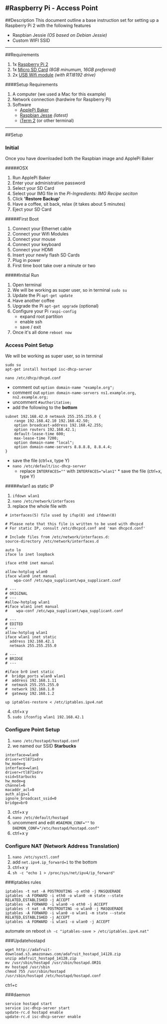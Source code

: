 #Raspberry Pi - Access Point
---

##Description
This document outline a base instruction set for setting up a Raspberry Pi 2 with the following features

* Raspbian Jessie *(OS based on Debian Jessie)*
* Custom WIFI SSID

---

##Requirements

1. 1x [Raspberry Pi 2](https://www.adafruit.com/products/2358)
2. 1x [Micro SD Card](https://www.adafruit.com/products/2693) *(8GB minumum, 16GB preferred)*
3. 2x [USB Wifi module](https://www.adafruit.com/products/814) *(with RTl8192 drive)*

####Setup Requirements

1. A computer (we used a Mac for this example)
2. Network connection (hardwire for Raspberry Pi)
3. Software
	* [ApplePi Baker](http://www.tweaking4all.com/?wpfb_dl=94)
	* [Raspbian Jesse](https://downloads.raspberrypi.org/raspbian_latest) *(latest)*
	* [iTerm 2](https://www.iterm2.com/) (or other terminal)

---
##Setup

### Initial
Once you have downloaded both the Raspbian image and ApplePi Baker

#####OSX
1. Run ApplePi Baker
2. Enter your administrative password
3. Select your SD Card
4. Select your IMG file in the *Pi-Ingredients: IMG Recipe seciton*
5. Click **'Restore Backup'**
6. Have a coffee, sit back, relax (it takes about 5 minutes)
7. Eject your SD Card

#####First Boot
1. Connect your Ethernet cable
2. Connect your Wifi Modules
3. Connect your mouse
4. Connect your keyboard
5. Connect your HDMI
6. Insert your newly flash SD Cards
7. Plug in power
8. First time boot take over a minute or two

#####Initial Run
1. Open terminal
2. We will be working as super user, so in terminal ```sudo su```
3. Update the Pi ```apt-get update```
4. Have another coffee
5. Upgrade the Pi ```apt-get upgrade``` (optional)
6. Configure your Pi ```raspi-config```
	* expand root partition
	* enable ssh 
	* save / exit
6. Once it's all done ```reboot now```

### Access Point Setup
We will be working as super user, so in terminal 
```
sudo su
apt-get install hostapd isc-dhcp-server
```

```
nano /etc/dhcp/dhcpd.conf
```

* comment out ```option domain-name "example.org";``` 
* comment out ```option domain-name-servers ns1.example.org, ns2.example.org;```
* uncomment ```#authoritative;```
* add the following to the **bottom** 

```
subnet 192.168.42.0 netmask 255.255.255.0 {
	range 192.168.42.10 192.168.42.50;
	option broadcast-address 192.168.42.255;
	option routers 192.168.42.1;
	default-lease-time 600;
	max-lease-time 7200;
	option domain-name "local";
	option domain-name-servers 8.8.8.8, 8.8.4.4;
}	
```	

* save the file (ctrl+x, type Y)
* ```nano /etc/default/isc-dhcp-server``` 
	* replace ```INTERFACES=""``` with ```INTERFACES="wlan1"```	* save the file (ctrl+x, type Y)
	
#####wlan1 as static IP
1. ```ifdown wlan1```
2. ```nano /etc/network/interfaces```
3. replace the whole file with

```
# interfaces(5) file used by ifup(8) and ifdown(8)

# Please note that this file is written to be used with dhcpcd
# For static IP, consult /etc/dhcpcd.conf and 'man dhcpcd.conf'

# Include files from /etc/network/interfaces.d:
source-directory /etc/network/interfaces.d

auto lo
iface lo inet loopback

iface eth0 inet manual

allow-hotplug wlan0
iface wlan0 inet manual
    wpa-conf /etc/wpa_supplicant/wpa_supplicant.conf

# ---
# ORIGINAL
# ---	
#allow-hotplug wlan1
#iface wlan1 inet manual
#    wpa-conf /etc/wpa_supplicant/wpa_supplicant.conf

# ---
# EDITED
# ---
allow-hotplug wlan1
iface wlan1 inet static
  address 192.168.42.1
  netmask 255.255.255.0

# ---
# BRIDGE
# ---

#iface br0 inet static
#  bridge_ports wlan0 wlan1
#  address 192.168.1.11
#  netmask 255.255.255.0
#  network 192.168.1.0
#  gateway 192.168.1.2

up iptables-restore < /etc/iptables.ipv4.nat  
```
4. ctrl+x y
5. ```sudo ifconfig wlan1 192.168.42.1```

### Configure Point Setup
1. ```nano /etc/hostapd/hostapd.conf```
2. we named our SSID **Starbucks**

```
interface=wlan0
driver=rtl871xdrv
hw_mode=g
interface=wlan1
driver=rtl871xdrv
ssid=Starbucks
hw_mode=g
channel=6
macaddr_acl=0
auth_algs=1
ignore_broadcast_ssid=0
bridge=br0
```
3. ctrl+x y
4. ```nano /etc/default/hostapd```
5. uncomment and edit ```#DAEMON_CONF=""``` to ```DAEMON_CONF="/etc/hostapd/hostapd.conf"```
6. ctrl+x y

### Configure NAT (Network Address Translation)
1. ```nano /etc/sysctl.conf```
2. add ```net.ipv4.ip_forward=1``` to the bottom
3. ctrl+x y
4. ```sh -c "echo 1 > /proc/sys/net/ipv4/ip_forward"```

###iptables rules

```
iptables -t nat -A POSTROUTING -o eth0 -j MASQUERADE
iptables -A FORWARD -i eth0 -o wlan0 -m state --state RELATED,ESTABLISHED -j ACCEPT
iptables -A FORWARD -i wlan0 -o eth0 -j ACCEPT
iptables -t nat -A POSTROUTING -o wlan0 -j MASQUERADE
iptables -A FORWARD -i wlan0 -o wlan1 -m state --state RELATED,ESTABLISHED -j ACCEPT
iptables -A FORWARD -i wlan1 -o wlan0 -j ACCEPT
```

automate on reboot ```sh -c "iptables-save > /etc/iptables.ipv4.nat"```

###Updatehostapd

```
wget http://adafruit-download.s3.amazonaws.com/adafruit_hostapd_14128.zip
unzip adafruit_hostapd_14128.zip
mv /usr/sbin/hostapd /usr/sbin/hostapd.ORIG
mv hostapd /usr/sbin
chmod 755 /usr/sbin/hostapd
/usr/sbin/hostapd /etc/hostapd/hostapd.conf
```

ctrl+c

###daemon
```
service hostapd start 
service isc-dhcp-server start
update-rc.d hostapd enable 
update-rc.d isc-dhcp-server enable
```	

